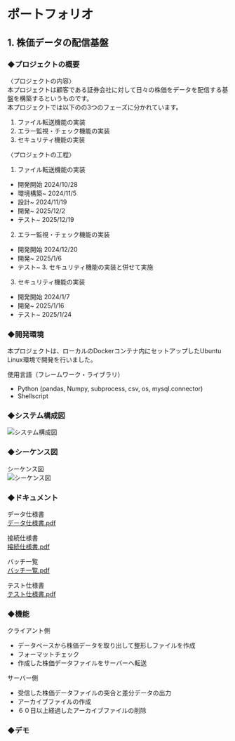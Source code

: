 # ポートフォリオ 
## 1. 株価データの配信基盤
### ◆プロジェクトの概要
  〈プロジェクトの内容〉  
    本プロジェクトは顧客である証券会社に対して日々の株価をデータを配信する基盤を構築するというものです。  
    本プロジェクトでは以下のの3つのフェーズに分かれています。  
  
  1. ファイル転送機能の実装
  2. エラー監視・チェック機能の実装
  3. セキュリティ機能の実装  
  
  〈プロジェクトの工程〉   
1. ファイル転送機能の実装
- 開発開始 2024/10/28
- 環境構築~ 2024/11/5
- 設計~ 2024/11/19
- 開発~ 2025/12/2
- テスト~ 2025/12/19
    
2. エラー監視・チェック機能の実装
- 開発開始 2024/12/20
- 開発~ 2025/1/6
- テスト~ 3. セキュリティ機能の実装と併せて実施  

3. セキュリティ機能の実装
- 開発開始 2024/1/7
- 開発~ 2025/1/16
- テスト~ 2025/1/24  
### ◆開発環境  
本プロジェクトは、ローカルのDockerコンテナ内にセットアップしたUbuntu Linux環境で開発を行いました。  

  使用言語（フレームワーク・ライブラリ）  
- Python (pandas, Numpy, subprocess, csv, os, mysql.connector)
- Shellscript
### ◆システム構成図
![システム構成図](https://github.com/user-attachments/assets/f4a40a97-f23d-46ff-8888-19bc110135da)
### ◆シーケンス図  
シーケンス図  
![シーケンス図](https://github.com/user-attachments/assets/bc649177-4db0-45b3-b0fd-4c83d7d0c6d2)  

### ◆ドキュメント  
データ仕様書  
[データ仕様書.pdf](https://github.com/user-attachments/files/18597028/default.pdf)

接続仕様書  
[接続仕様書.pdf](https://github.com/user-attachments/files/18597031/default.pdf)

バッチ一覧  
[バッチ一覧.pdf](https://github.com/user-attachments/files/18597034/default.pdf)

テスト仕様書  
[テスト仕様書.pdf](https://github.com/user-attachments/files/18597035/default.pdf)

### ◆機能
クライアント側  
- データベースから株価データを取り出して整形しファイルを作成
- フォーマットチェック
- 作成した株価データファイルをサーバーへ転送

サーバー側  
- 受信した株価データファイルの突合と差分データの出力
- アーカイブファイルの作成
- ６０日以上経過したアーカイブファイルの削除

### ◆デモ  


